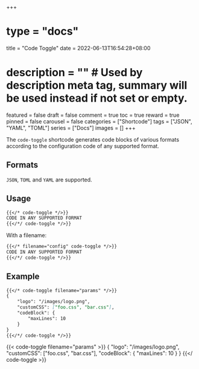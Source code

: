 +++
# type = "docs"
title = "Code Toggle"
date = 2022-06-13T16:54:28+08:00
# description = "" # Used by description meta tag, summary will be used instead if not set or empty.
featured = false
draft = false
comment = true
toc = true
reward = true
pinned = false
carousel = false
categories = ["Shortcode"]
tags = ["JSON", "YAML", "TOML"]
series = ["Docs"]
images = []
+++

The `code-toggle` shortcode generates code blocks of various formats according to the configuration code of any supported format.

<!--more-->

## Formats

`JSON`, `TOML` and `YAML` are supported.

## Usage

```markdown
{{</* code-toggle */>}}
CODE IN ANY SUPPORTED FORMAT
{{</*/ code-toggle */>}}
```

With a filename:

```markdown
{{</* filename="config" code-toggle */>}}
CODE IN ANY SUPPORTED FORMAT
{{</*/ code-toggle */>}}
```

## Example

```markdown
{{</* code-toggle filename="params" */>}}
{
    "logo": "/images/logo.png",
    "customCSS": ["foo.css", "bar.css"],
    "codeBlock": {
        "maxLines": 10
    }
}
{{</*/ code-toggle */>}}
```

{{< code-toggle filename="params" >}}
{
    "logo": "/images/logo.png",
    "customCSS": ["foo.css", "bar.css"],
    "codeBlock": {
        "maxLines": 10
    }
}
{{</ code-toggle >}}
